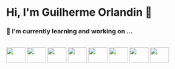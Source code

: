 # Hi, I'm Guilherme Orlandin 👋

### 🌱 I’m currently learning and working on ...
<div style="display: inline_block"><br>
    <img height="40" width="50" src="https://cdn.jsdelivr.net/gh/devicons/devicon@latest/icons/react/react-original.svg" />
    <img height="40" width="50" src="https://cdn.jsdelivr.net/gh/devicons/devicon@latest/icons/javascript/javascript-original.svg" />
    <img height="40" width="50" src="https://cdn.jsdelivr.net/gh/devicons/devicon@latest/icons/typescript/typescript-original.svg" />
    <img height="40" width="50" src="https://cdn.jsdelivr.net/gh/devicons/devicon@latest/icons/html5/html5-original-wordmark.svg" />
    <img height="40" width="50" src="https://cdn.jsdelivr.net/gh/devicons/devicon@latest/icons/css3/css3-original-wordmark.svg" />  
    <img height="40" width="50" src="https://cdn.jsdelivr.net/gh/devicons/devicon@latest/icons/nodejs/nodejs-original-wordmark.svg" />  
    <img height="40" width="50"src="https://cdn.jsdelivr.net/gh/devicons/devicon@latest/icons/prisma/prisma-original-wordmark.svg" />
    <img height="40" width="50" src="https://cdn.jsdelivr.net/gh/devicons/devicon@latest/icons/docker/docker-original-wordmark.svg" />    
</div>
